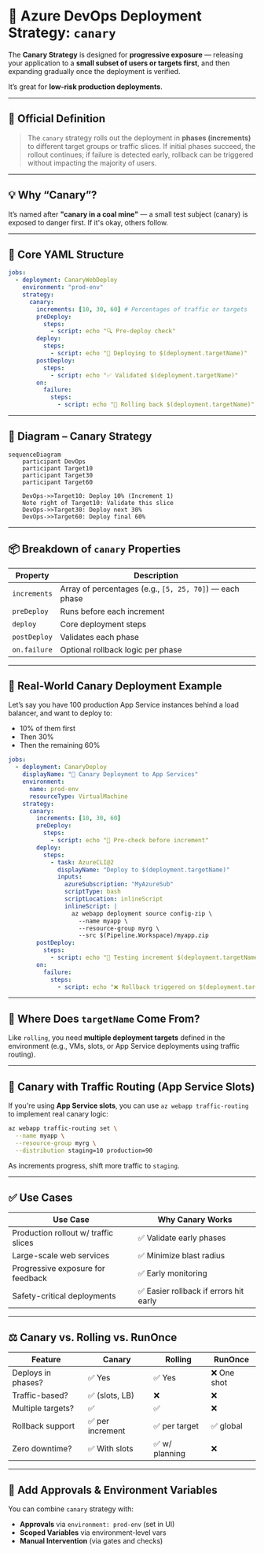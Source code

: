 # 🐤 Azure DevOps Deployment Strategy: `canary`

The **Canary Strategy** is designed for **progressive exposure** — releasing your application to a **small subset of users or targets first**, and then expanding gradually once the deployment is verified.

It’s great for **low-risk production deployments**.

---

## 📘 Official Definition

> The `canary` strategy rolls out the deployment in **phases (increments)** to different target groups or traffic slices. If initial phases succeed, the rollout continues; if failure is detected early, rollback can be triggered without impacting the majority of users.

---

## 💡 Why “Canary”?

It’s named after **"canary in a coal mine"** — a small test subject (canary) is exposed to danger first. If it's okay, others follow.

---

## 🧠 Core YAML Structure

```yaml
jobs:
  - deployment: CanaryWebDeploy
    environment: "prod-env"
    strategy:
      canary:
        increments: [10, 30, 60] # Percentages of traffic or targets
        preDeploy:
          steps:
            - script: echo "🔍 Pre-deploy check"
        deploy:
          steps:
            - script: echo "🚀 Deploying to $(deployment.targetName)"
        postDeploy:
          steps:
            - script: echo "✅ Validated $(deployment.targetName)"
        on:
          failure:
            steps:
              - script: echo "🧯 Rolling back $(deployment.targetName)"
```

---

## 🧩 Diagram – Canary Strategy

```mermaid
sequenceDiagram
    participant DevOps
    participant Target10
    participant Target30
    participant Target60

    DevOps->>Target10: Deploy 10% (Increment 1)
    Note right of Target10: Validate this slice
    DevOps->>Target30: Deploy next 30%
    DevOps->>Target60: Deploy final 60%
```

---

## 📦 Breakdown of `canary` Properties

| Property     | Description                                             |
| ------------ | ------------------------------------------------------- |
| `increments` | Array of percentages (e.g., `[5, 25, 70]`) — each phase |
| `preDeploy`  | Runs before each increment                              |
| `deploy`     | Core deployment steps                                   |
| `postDeploy` | Validates each phase                                    |
| `on.failure` | Optional rollback logic per phase                       |

---

## 🧪 Real-World Canary Deployment Example

Let’s say you have 100 production App Service instances behind a load balancer, and want to deploy to:

- 10% of them first
- Then 30%
- Then the remaining 60%

```yaml
jobs:
  - deployment: CanaryDeploy
    displayName: "🐤 Canary Deployment to App Services"
    environment:
      name: prod-env
      resourceType: VirtualMachine
    strategy:
      canary:
        increments: [10, 30, 60]
        preDeploy:
          steps:
            - script: echo "🔎 Pre-check before increment"
        deploy:
          steps:
            - task: AzureCLI@2
              displayName: "Deploy to $(deployment.targetName)"
              inputs:
                azureSubscription: "MyAzureSub"
                scriptType: bash
                scriptLocation: inlineScript
                inlineScript: |
                  az webapp deployment source config-zip \
                    --name myapp \
                    --resource-group myrg \
                    --src $(Pipeline.Workspace)/myapp.zip
        postDeploy:
          steps:
            - script: echo "🧪 Testing increment $(deployment.targetName)"
        on:
          failure:
            steps:
              - script: echo "❌ Rollback triggered on $(deployment.targetName)"
```

---

## 🔧 Where Does `targetName` Come From?

Like `rolling`, you need **multiple deployment targets** defined in the environment (e.g., VMs, slots, or App Service deployments using traffic routing).

---

## 🧪 Canary with Traffic Routing (App Service Slots)

If you're using **App Service slots**, you can use `az webapp traffic-routing` to implement real canary logic:

```bash
az webapp traffic-routing set \
  --name myapp \
  --resource-group myrg \
  --distribution staging=10 production=90
```

As increments progress, shift more traffic to `staging`.

---

## ✅ Use Cases

| Use Case                             | Why Canary Works                       |
| ------------------------------------ | -------------------------------------- |
| Production rollout w/ traffic slices | ✅ Validate early phases               |
| Large-scale web services             | ✅ Minimize blast radius               |
| Progressive exposure for feedback    | ✅ Early monitoring                    |
| Safety-critical deployments          | ✅ Easier rollback if errors hit early |

---

## ⚖️ Canary vs. Rolling vs. RunOnce

| Feature            | Canary           | Rolling        | RunOnce     |
| ------------------ | ---------------- | -------------- | ----------- |
| Deploys in phases? | ✅ Yes           | ✅ Yes         | ❌ One shot |
| Traffic-based?     | ✅ (slots, LB)   | ❌             | ❌          |
| Multiple targets?  | ✅               | ✅             | ❌          |
| Rollback support   | ✅ per increment | ✅ per target  | ✅ global   |
| Zero downtime?     | ✅ With slots    | ✅ w/ planning | ❌          |

---

## 🧯 Add Approvals & Environment Variables

You can combine `canary` strategy with:

- **Approvals** via `environment: prod-env` (set in UI)
- **Scoped Variables** via environment-level vars
- **Manual Intervention** (via gates and checks)
